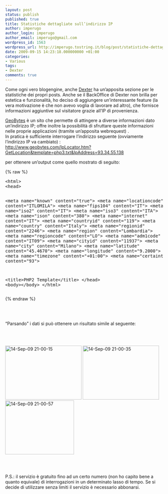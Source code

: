 ```yaml
---
layout: post
status: publish
published: true
title: Statistiche dettagliate sull’indirizzo IP
author: imperugo
author_login: imperugo
author_email: imperugo@gmail.com
wordpress_id: 1563
wordpress_url: http://imperugo.tostring.it/blog/post/statistiche-dettagliate-sull-and-rsquo-indirizzo-ip/
date: 2009-09-15 14:23:18.000000000 +01:00
categories:
- Various
tags:
- Dexter
comments: true
---
```

<p>Come ogni vero blogengine, anche <a title="Dexter Blog Engine" href="http://imperugo.tostring.it/About/Dexter" target="_blank">Dexter</a> ha un’apposita sezione per le statistiche dei propri posts. Anche se il BackOffice di Dexter non brilla per estetica e funzionalità, ho deciso di aggiungere un’interessante feature (la vera motivazione è che non avevo voglia di lavorare ad altro), che fornisce informazioni aggiuntive sul visitatore grazie all’IP di provenienza.</p>  <p><a title="GeoBytes" href="http://www.geobytes.com/" rel="nofollow" target="_blank">GeoBytes</a> è un sito che permette di attingere a diverse informazioni dato un’indirizzo IP; offre inoltre la possibilità di sfruttare queste informazioni nelle proprie applicazioni (tramite un’apposita webrequest) .     <br />In pratica è sufficiente interrogare l’indirizzo seguente (ovviamente l’indirizzo IP va cambiato) :     <br /><a href="http://www.geobytes.com/IpLocator.htm?GetLocation&amp;template=php3.txt&amp;IpAddress=93.34.55.138">http://www.geobytes.com/IpLocator.htm?GetLocation&amp;template=php3.txt&amp;IpAddress=93.34.55.138</a></p>  <p>per ottenere un’output come quello mostrato di seguito:</p>  {% raw %}<pre class="brush: xml; ruler: true;">&lt;html&gt; 
&lt;head&gt; 
 
&lt;meta name=&quot;known&quot; content=&quot;true&quot;&gt; 
&lt;meta name=&quot;locationcode&quot; content=&quot;ITLOMILA&quot;&gt; 
&lt;meta name=&quot;fips104&quot; content=&quot;IT&quot;&gt; 
&lt;meta name=&quot;iso2&quot; content=&quot;IT&quot;&gt; 
&lt;meta name=&quot;iso3&quot; content=&quot;ITA&quot;&gt; 
&lt;meta name=&quot;ison&quot; content=&quot;380&quot;&gt; 
&lt;meta name=&quot;internet&quot; content=&quot;IT&quot;&gt; 
&lt;meta name=&quot;countryid&quot; content=&quot;119&quot;&gt; 
&lt;meta name=&quot;country&quot; content=&quot;Italy&quot;&gt; 
&lt;meta name=&quot;regionid&quot; content=&quot;2246&quot;&gt; 
&lt;meta name=&quot;region&quot; content=&quot;Lombardia&quot;&gt; 
&lt;meta name=&quot;regioncode&quot; content=&quot;LO&quot;&gt; 
&lt;meta name=&quot;adm1code&quot; content=&quot;IT09&quot;&gt; 
&lt;meta name=&quot;cityid&quot; content=&quot;11937&quot;&gt; 
&lt;meta name=&quot;city&quot; content=&quot;Milano&quot;&gt; 
&lt;meta name=&quot;latitude&quot; content=&quot;45.4670&quot;&gt; 
&lt;meta name=&quot;longitude&quot; content=&quot;9.2000&quot;&gt; 
&lt;meta name=&quot;timezone&quot; content=&quot;+01:00&quot;&gt; 
&lt;meta name=&quot;certainty&quot; content=&quot;93&quot;&gt; 
 
&lt;title&gt;PHP2 Template&lt;/title&gt; 
&lt;/head&gt; 
&lt;body&gt;&lt;/body&gt; 
&lt;/html&gt; </pre>{% endraw %}

<p>
  <br />

  <br />“Parsando” i dati si può ottenere un risultato simile al seguente: 

  <br />

  <br /><a href="http://imperugo.tostring.it/Content/Uploaded/image/14-Sep-09%2021-00-15_2.png" rel="shadowbox[IPInfo]"><img style="border-right-width: 0px; display: inline; border-top-width: 0px; border-bottom-width: 0px; border-left-width: 0px" title="14-Sep-09 21-00-15" border="0" alt="14-Sep-09 21-00-15" src="http://imperugo.tostring.it/Content/Uploaded/image/14-Sep-09%2021-00-15_thumb.png" width="244" height="172" /></a> <a href="http://imperugo.tostring.it/Content/Uploaded/image/14-Sep-09%2021-00-35_2.png" rel="shadowbox[IPInfo]"><img style="border-right-width: 0px; display: inline; border-top-width: 0px; border-bottom-width: 0px; border-left-width: 0px" title="14-Sep-09 21-00-35" border="0" alt="14-Sep-09 21-00-35" src="http://imperugo.tostring.it/Content/Uploaded/image/14-Sep-09%2021-00-35_thumb.png" width="244" height="172" /></a> <a href="http://imperugo.tostring.it/Content/Uploaded/image/14-Sep-09%2021-00-57_2.png" rel="shadowbox[IPInfo]"><img style="border-right-width: 0px; display: inline; border-top-width: 0px; border-bottom-width: 0px; border-left-width: 0px" title="14-Sep-09 21-00-57" border="0" alt="14-Sep-09 21-00-57" src="http://imperugo.tostring.it/Content/Uploaded/image/14-Sep-09%2021-00-57_thumb.png" width="220" height="172" /></a> 

  <br />

  <br />P.S.: il servizio è gratuito fino ad un certo numero (non ho capito bene a quanto equivale) di interrogazioni in un determinato lasso di tempo. Se si decide di utilizzare senza limiti il servizio è necessario abbonarsi.</p>
